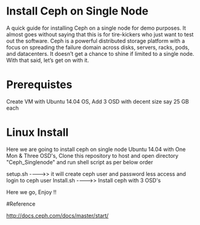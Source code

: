 # Install Ceph on Single Node

A quick guide for installing Ceph on a single node for demo purposes. It almost goes without saying that this is for tire-kickers who just want to test out the software. Ceph is a powerful distributed storage platform with a focus on spreading the failure domain across disks, servers, racks, pods, and datacenters. It doesn’t get a chance to shine if limited to a single node. With that said, let’s get on with it.

# Prerequistes 

Create VM with Ubuntu 14.04 OS, Add 3 OSD with decent size say 25 GB each

# Linux Install

Here we are going to install ceph on single node Ubuntu 14.04 with One Mon & Three OSD's, Clone this repository to host and open directory "Ceph_Singlenode" and run shell script as per below order

setup.sh   ---->> it will create ceph user and password less access and login to ceph user
Install.sh ---->> Install ceph with 3 OSD's

Here we go, Enjoy !!

   

#Reference

http://docs.ceph.com/docs/master/start/
